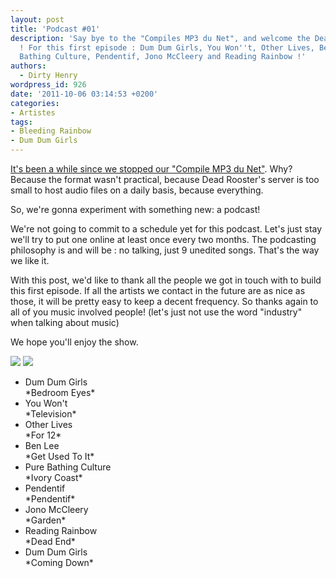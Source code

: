 ```yaml
---
layout: post
title: 'Podcast #01'
description: 'Say bye to the "Compiles MP3 du Net", and welcome the Dead Rooster Podcast
  ! For this first episode : Dum Dum Girls, You Won''t, Other Lives, Ben Lee, Pure
  Bathing Culture, Pendentif, Jono McCleery and Reading Rainbow !'
authors:
  - Dirty Henry
wordpress_id: 926
date: '2011-10-06 03:14:53 +0200'
categories:
- Artistes
tags:
- Bleeding Rainbow
- Dum Dum Girls
---
```

[It's been a while since we stopped our "Compile MP3 du Net"](725). Why? Because the format wasn't practical, because Dead Rooster's server is too small to host audio files on a daily basis, because everything.

So, we're gonna experiment with something new: a podcast!

We're not going to commit to a schedule yet for this podcast. Let's just stay we'll try to put one online at least once every two months. The podcasting philosophy is and will be : no talking, just 9 unedited songs. That's the way we like it.

With this post, we'd like to thank all the people we got in touch with to build this first episode. If all the artists we contact in the future are as nice as those, it will be pretty easy to keep a decent frequency. So thanks again to all of you music involved people! (let's just not use the word "industry" when talking about music)

We hope you'll enjoy the show.

<a href="http://feeds.feedburner.com/deadroosterpodcast"><img src="/squelettes/images/podcast-rss-button.png" /></a> <a href="itpc://feeds.feedburner.com/deadroosterpodcast"><img src="/squelettes/images/podcast-itunes-button.png" /></a>

<ul class="polaroids">
<li><div class=polaroid><img481>Dum Dum Girls<br />*Bedroom Eyes*</div></li>
<li><div class=polaroid><img482>You Won't<br />*Television*</div></li>
<li><div class=polaroid><img483>Other Lives<br />*For 12*</div></li>
<li><div class=polaroid><img484>Ben Lee<br />*Get Used To It*</div></li>
<li><div class=polaroid><img485>Pure Bathing Culture<br />*Ivory Coast*</div></li>
<li><div class=polaroid><img486>Pendentif<br />*Pendentif*</div></li>
<li><div class=polaroid><img487>Jono McCleery<br />*Garden*</div></li>
<li><div class=polaroid><img488>Reading Rainbow<br />*Dead End*</div></li>
<li><div class=polaroid><img481>Dum Dum Girls<br />*Coming Down*</div></li>
</ul>
